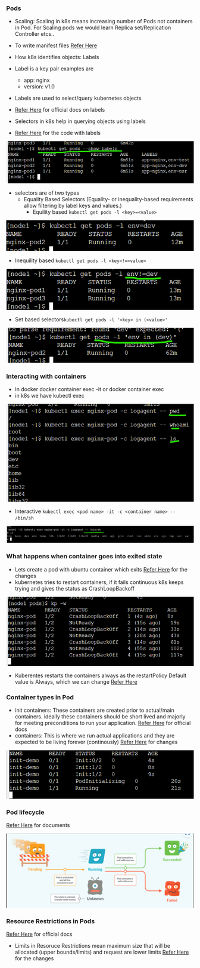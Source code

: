 ### Pods 
* Scaling: Scaling in k8s means increasing number of Pods not containers in Pod. For Scaling pods we would learn Replica set/Replication Controller etcs..

* To write manifest files [Refer Here](https://kubernetes.io/docs/reference/generated/kubernetes-api/v1.28/)
* How k8s identifies objects: Labels
* Label is a key pair examples are
    * app: nginx
    * version: v1.0
* Labels are used to select/query kubernetes objects
* [Refer Here](https://kubernetes.io/docs/concepts/overview/working-with-objects/labels/) for official docs on labels
* Selectors in k8s help in querying objects using labels
* [Refer Here](https://github.com/jagadeesh9666/k8s/commit/5e9973ee223754f52857f4aff58e6240a690477b#diff-d1590d82e06f13a05dc9b42f83585ac90aea08e24debd9ea81f2bb7d3481d877) for the code with labels

![preview](./Images/k3.png)

* selectors are of two types
    * Equality Based Selectors (Equality- or inequality-based requirements allow filtering by label keys and values.)
       * Equility based  `kubectl get pods -l <key>=<value>`

![preview](./Images/k4.png)

   * Inequility based `kubectl get pods -l <key>!=<value>`
       
![preview](./Images/k5.png)
    
* Set based selectors`kubectl get pods -l '<key> in (<value>'`

![preview](./Images/k6.png)

### Interacting with containers
* In docker docker container exec -it or docker container exec
* in k8s we have kubectl exec

![preview](./Images/k7.png)

* Interactive ` kubectl exec <pod name> -it -c <container name> -- /bin/sh `

![preview](./Images/k8.png)

 ### What happens when container goes into exited state
* Lets create a pod with ubuntu container which exits
[Refer Here](https://github.com/jagadeesh9666/k8s/commit/305fcdb1e94f142ef22afc72830dd5efd426e7ae) for the changes
* kubernetes tries to restart containers, if it fails continuous k8s keeps trying and gives the status as CrashLoopBackoff

![preview](./Images/k9.png)

* Kuberentes restarts the containers always as the restartPolicy Default value is Always, which we can change [Refer Here](https://kubernetes.io/docs/concepts/workloads/pods/pod-lifecycle/#restart-policy)

 ### Container types in Pod
* init containers: These containers are created prior to actual/main containers. ideally these containers should be short lived and majorly for meeting preconditions to run your application. [Refer Here](https://kubernetes.io/docs/concepts/workloads/pods/init-containers/) for official docs
* containers: This is where we run actual applications and they are expected to be living forever (continously)
[Refer Here](https://github.com/jagadeesh9666/k8s/commit/3d7fdb7723dbcb518f983b7954afa7a728838462) for changes

![preview](./Images/k11.png)

### Pod lifecycle
[Refer Here](https://kubernetes.io/docs/concepts/workloads/pods/pod-lifecycle/) for documents

![preview](./Images/k10.png)

 ### Resource Restrictions in Pods
[Refer Here](https://kubernetes.io/docs/concepts/configuration/manage-resources-containers/) for official docs
* Limits in Resoruce Restrictions mean maximum size that will be allocated (upper bounds/limits) and request are lower limits
[Refer Here](https://github.com/jagadeesh9666/k8s/commit/1dafa628703f5a79788c29b11a7d0c46d2d374ad) for the changes


